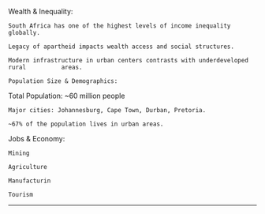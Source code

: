 

Wealth & Inequality:

	South Africa has one of the highest levels of income inequality globally.

	Legacy of apartheid impacts wealth access and social structures.

	Modern infrastructure in urban centers contrasts with underdeveloped rural          areas.

	Population Size & Demographics:

Total Population: ~60 million people

	Major cities: Johannesburg, Cape Town, Durban, Pretoria.

	~67% of the population lives in urban areas.

Jobs & Economy:

	Mining

	Agriculture

	Manufacturin

	Tourism


---


